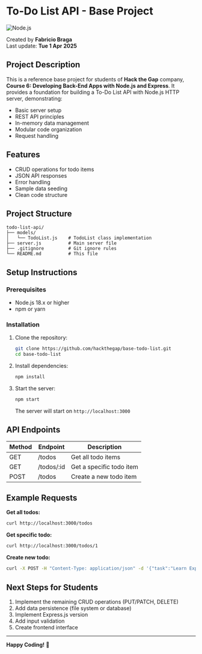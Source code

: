 # To-Do List API - Base Project

![Node.js](https://img.shields.io/badge/Node.js-18.x-green)

Created by **Fabricio Braga**  
Last update: **Tue 1 Apr 2025**

## Project Description

This is a reference base project for students of **Hack the Gap** company, **Course 6: Developing Back-End Apps with Node.js and Express**. It provides a foundation for building a To-Do List API with Node.js HTTP server, demonstrating:

- Basic server setup
- REST API principles
- In-memory data management
- Modular code organization
- Request handling

## Features

- CRUD operations for todo items
- JSON API responses
- Error handling
- Sample data seeding
- Clean code structure

## Project Structure

```
todo-list-api/
├── models/
│   └── TodoList.js    # TodoList class implementation
├── server.js          # Main server file
├── .gitignore         # Git ignore rules
└── README.md          # This file
```

## Setup Instructions

### Prerequisites

- Node.js 18.x or higher
- npm or yarn

### Installation

1. Clone the repository:
   ```bash
   git clone https://github.com/hackthegap/base-todo-list.git
   cd base-todo-list
   ```

2. Install dependencies:
   ```bash
   npm install
   ```

3. Start the server:
   ```bash
   npm start
   ```

   The server will start on `http://localhost:3000`

## API Endpoints

| Method | Endpoint       | Description                     |
|--------|---------------|---------------------------------|
| GET    | /todos        | Get all todo items              |
| GET    | /todos/:id    | Get a specific todo item        |
| POST   | /todos        | Create a new todo item          |

## Example Requests

**Get all todos:**
```bash
curl http://localhost:3000/todos
```

**Get specific todo:**
```bash
curl http://localhost:3000/todos/1
```

**Create new todo:**
```bash
curl -X POST -H "Content-Type: application/json" -d '{"task":"Learn Express"}' http://localhost:3000/todos
```


## Next Steps for Students

1. Implement the remaining CRUD operations (PUT/PATCH, DELETE)
2. Add data persistence (file system or database)
3. Implement Express.js version
4. Add input validation
5. Create frontend interface

---

**Happy Coding!** 🚀